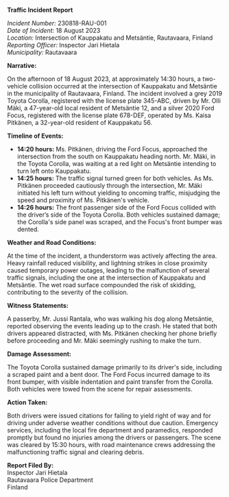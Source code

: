 **Traffic Incident Report**

*Incident Number:* 230818-RAU-001  
*Date of Incident:* 18 August 2023  
*Location:* Intersection of Kauppakatu and Metsäntie, Rautavaara, Finland  
*Reporting Officer:* Inspector Jari Hietala  
*Municipality:* Rautavaara  

**Narrative:**

On the afternoon of 18 August 2023, at approximately 14:30 hours, a two-vehicle collision occurred at the intersection of Kauppakatu and Metsäntie in the municipality of Rautavaara, Finland. The incident involved a grey 2019 Toyota Corolla, registered with the license plate 345-ABC, driven by Mr. Olli Mäki, a 47-year-old local resident of Metsäntie 12, and a silver 2020 Ford Focus, registered with the license plate 678-DEF, operated by Ms. Kaisa Pitkänen, a 32-year-old resident of Kauppakatu 56.

**Timeline of Events:**

- **14:20 hours:** Ms. Pitkänen, driving the Ford Focus, approached the intersection from the south on Kauppakatu heading north. Mr. Mäki, in the Toyota Corolla, was waiting at a red light on Metsäntie intending to turn left onto Kauppakatu.
- **14:25 hours:** The traffic signal turned green for both vehicles. As Ms. Pitkänen proceeded cautiously through the intersection, Mr. Mäki initiated his left turn without yielding to oncoming traffic, misjudging the speed and proximity of Ms. Pitkänen's vehicle.
- **14:26 hours:** The front passenger side of the Ford Focus collided with the driver’s side of the Toyota Corolla. Both vehicles sustained damage; the Corolla's side panel was scraped, and the Focus's front bumper was dented.

**Weather and Road Conditions:**

At the time of the incident, a thunderstorm was actively affecting the area. Heavy rainfall reduced visibility, and lightning strikes in close proximity caused temporary power outages, leading to the malfunction of several traffic signals, including the one at the intersection of Kauppakatu and Metsäntie. The wet road surface compounded the risk of skidding, contributing to the severity of the collision.

**Witness Statements:**

A passerby, Mr. Jussi Rantala, who was walking his dog along Metsäntie, reported observing the events leading up to the crash. He stated that both drivers appeared distracted, with Ms. Pitkänen checking her phone briefly before proceeding and Mr. Mäki seemingly rushing to make the turn.

**Damage Assessment:**

The Toyota Corolla sustained damage primarily to its driver's side, including a scraped paint and a bent door. The Ford Focus incurred damage to its front bumper, with visible indentation and paint transfer from the Corolla. Both vehicles were towed from the scene for repair assessments.

**Action Taken:**

Both drivers were issued citations for failing to yield right of way and for driving under adverse weather conditions without due caution. Emergency services, including the local fire department and paramedics, responded promptly but found no injuries among the drivers or passengers. The scene was cleared by 15:30 hours, with road maintenance crews addressing the malfunctioning traffic signal and clearing debris.

**Report Filed By:**  
Inspector Jari Hietala  
Rautavaara Police Department  
Finland